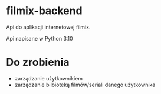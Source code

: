 # filmix-backend

Api do aplikacji internetowej filmix.

Api napisane w Python 3.10

# Do zrobienia

- zarządzanie użytkownikiem
- zarządzanie bilbioteką filmów/seriali danego użytkownika
